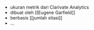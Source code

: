 - ukuran metrik dari Clarivate Analytics
- dibuat oleh [[Eugene Garfield]]
- berbasis [[jumlah sitasi]]
- ...
